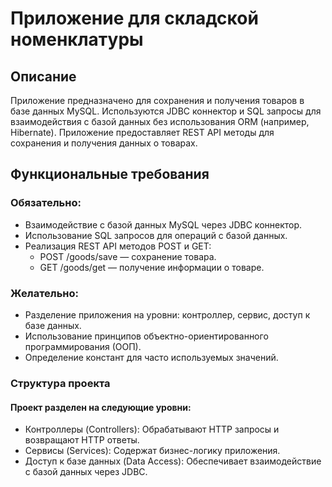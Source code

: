 # Приложение для складской номенклатуры
## Описание
Приложение предназначено для сохранения и получения товаров в базе данных MySQL. Используются JDBC коннектор и SQL запросы для взаимодействия с базой данных без использования ORM (например, Hibernate). Приложение предоставляет REST API методы для сохранения и получения данных о товарах.

## Функциональные требования
### Обязательно:
- Взаимодействие с базой данных MySQL через JDBC коннектор.
- Использование SQL запросов для операций с базой данных.
- Реализация REST API методов POST и GET:
    - POST /goods/save — сохранение товара.
    - GET /goods/get — получение информации о товаре.

### Желательно:
- Разделение приложения на уровни: контроллер, сервис, доступ к базе данных.
- Использование принципов объектно-ориентированного программирования (ООП).
- Определение констант для часто используемых значений.

### Структура проекта

#### Проект разделен на следующие уровни:
- Контроллеры (Controllers): Обрабатывают HTTP запросы и возвращают HTTP ответы.
- Сервисы (Services): Содержат бизнес-логику приложения.
- Доступ к базе данных (Data Access): Обеспечивает взаимодействие с базой данных через JDBC.